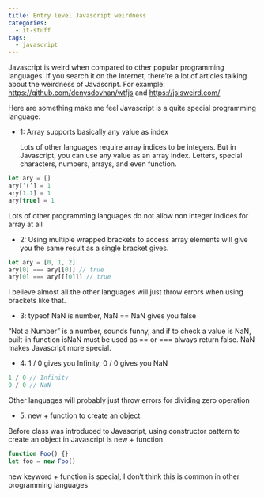 ```yaml
---
title: Entry level Javascript weirdness
categories:
  - it-stuff
tags:
  - javascript
---
```


Javascript is weird when compared to other popular programming languages. If you search it on the Internet, there’re a lot of articles talking about the weirdness of Javascript. For example: https://github.com/denysdovhan/wtfjs and https://jsisweird.com/

Here are something make me feel Javascript is a quite special programming language:

- 1: Array supports basically any value as index

  Lots of other languages require array indices to be integers. But in Javascript, you can use any value as an array index. Letters, special characters, numbers, arrays, and even function.

```javascript
let ary = []
ary[‘(’] = 1
ary[1.1] = 1
ary[true] = 1
```

Lots of other programming languages do not allow non integer indices for array at all

- 2: Using multiple wrapped brackets to access array elements will give you the same result as a single bracket gives.

```javascript
let ary = [0, 1, 2]
ary[0] === ary[[0]] // true
ary[0] === ary[[[0]]] // true
```

I believe almost all the other languages will just throw errors when using brackets like that.

- 3: typeof NaN is number, NaN == NaN gives you false

“Not a Number” is a number, sounds funny, and if to check a value is NaN, built-in function isNaN must be used as == or === always return false. NaN makes Javascript more special.

- 4: 1 / 0 gives you Infinity, 0 / 0 gives you NaN

```javascript
1 / 0 // Infinity
0 / 0 // NaN
```

Other languages will probably just throw errors for dividing zero operation

- 5: new + function to create an object

Before class was introduced to Javascript, using constructor pattern to create an object in Javascript is new + function

```javascript
function Foo() {}
let foo = new Foo()
```

new keyword + function is special, I don’t think this is common in other programming languages
